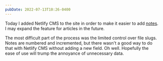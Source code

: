 ```yaml
---
pubDate: 2022-07-13T10:26-0400
---
```

Today I added Netlify CMS to the site in order to make it easier to add [notes](/notes). I may expand the feature for articles in the future.

The most difficult part of the process was the limited control over file slugs. Notes are numbered and incremented, but there wasn't a good way to do that with Netlify CMS without adding a new field. Oh well. Hopefully the ease of use will trump the annoyance of unnecessary data.